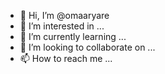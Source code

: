 - 👋 Hi, I’m @omaaryare
- 👀 I’m interested in ...
- 🌱 I’m currently learning ...
- 💞️ I’m looking to collaborate on ...
- 📫 How to reach me ...

<!---
omaaryare/omaaryare is a ✨ special ✨ repository because its `README.md` (this file) appears on your GitHub profile.
You can click the Preview link to take a look at your changes.
--->
